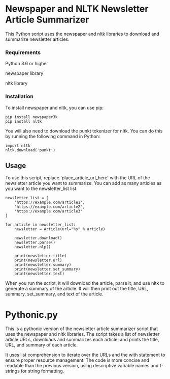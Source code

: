 # Newspaper and NLTK Newsletter Article Summarizer
This Python script uses the newspaper and nltk libraries to download and summarize newsletter articles.

### Requirements
Python 3.6 or higher

newspaper library

nltk library

### Installation
To install newspaper and nltk, you can use pip:

```
pip install newspaper3k
pip install nltk
```

You will also need to download the punkt tokenizer for nltk. You can do this by running the following command in Python:

```
import nltk
nltk.download('punkt')
```

## Usage
To use this script, replace 'place_article_url_here' with the URL of the newsletter article you want to summarize. You can add as many articles as you want to the newsletter_list list.

```
newsletter_list = [
    'https://example.com/article1',
    'https://example.com/article2',
    'https://example.com/article3'
]

for article in newsletter_list:
    newsletter = Article(url="%s" % article)
    
    newsletter.download()
    newsletter.parse()
    newsletter.nlp()
    
    print(newsletter.title)
    print(newsletter.url)
    print(newsletter.summary)
    print(newsletter.set_summary)
    print(newsletter.text)
```

When you run the script, it will download the article, parse it, and use nltk to generate a summary of the article. It will then print out the title, URL, summary, set_summary, and text of the article.


# Pythonic.py

This is a pythonic version of the newsletter article summarizer script that uses the newspaper and nltk libraries. The script takes a list of newsletter article URLs, downloads and summarizes each article, and prints the title, URL, and summary of each article. 

It uses list comprehension to iterate over the URLs and the with statement to ensure proper resource management. The code is more concise and readable than the previous version, using descriptive variable names and f-strings for string formatting.
